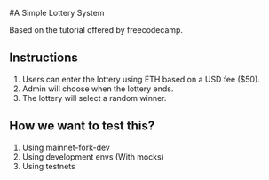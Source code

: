 #A Simple Lottery System

Based on the tutorial offered by freecodecamp.

## Instructions

1. Users can enter the lottery using ETH based on a USD fee ($50).
2. Admin will choose when the lottery ends.
3. The lottery will select a random winner.

## How we want to test this?

1. Using mainnet-fork-dev
2. Using development envs (With mocks)
3. Using testnets
